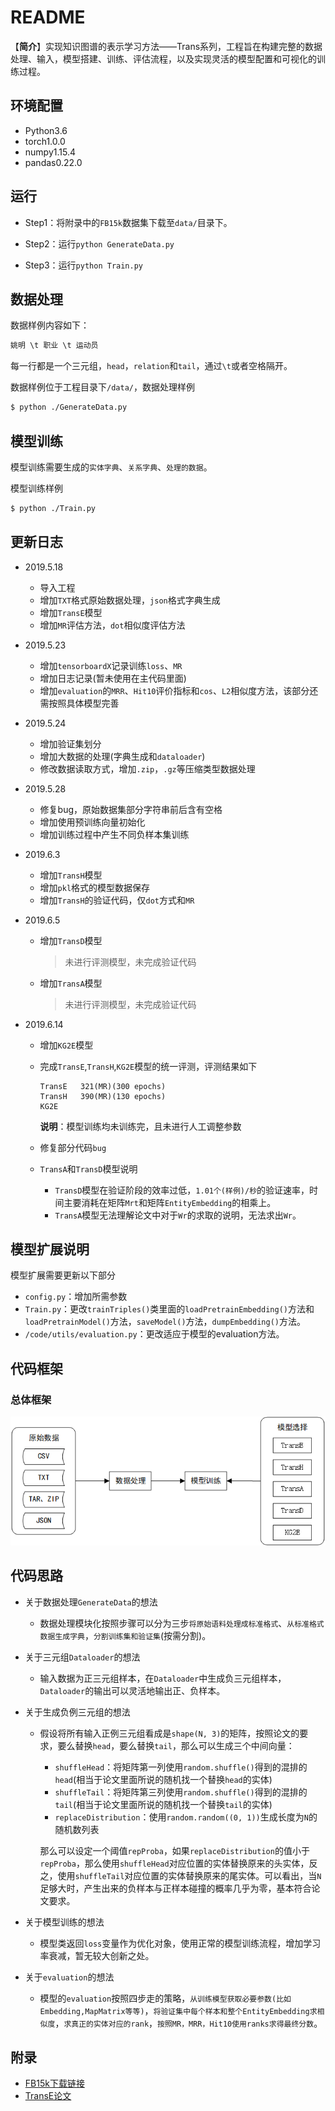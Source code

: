 # README

【**简介**】实现知识图谱的表示学习方法——Trans系列，工程旨在构建完整的数据处理、输入，模型搭建、训练、评估流程，以及实现灵活的模型配置和可视化的训练过程。

## 环境配置

+ Python3.6
+ torch1.0.0
+ numpy1.15.4
+ pandas0.22.0

## 运行

+ Step1：将附录中的`FB15k`数据集下载至`data/`目录下。

+ Step2：运行`python GenerateData.py`

+ Step3：运行`python Train.py`

## 数据处理

数据样例内容如下：

```txt
姚明 \t 职业 \t 运动员
```

每一行都是一个三元组，`head`，`relation`和`tail`，通过`\t`或者空格隔开。

数据样例位于工程目录下`/data/`，数据处理样例

```bash
$ python ./GenerateData.py
```

## 模型训练

模型训练需要生成的`实体字典`、`关系字典`、`处理的数据`。

模型训练样例

```bash
$ python ./Train.py
```

## 更新日志

- 2019.5.18
  + 导入工程
  + 增加`TXT`格式原始数据处理，`json`格式字典生成
  + 增加`TransE`模型
  + 增加`MR`评估方法，`dot`相似度评估方法
  
- 2019.5.23
  + 增加`tensorboardX`记录训练`loss`、`MR`
  + 增加日志记录(暂未使用在主代码里面)
  + 增加`evaluation`的`MRR`、`Hit10`评价指标和`cos`、`L2`相似度方法，该部分还需按照具体模型完善
  
- 2019.5.24
  + 增加验证集划分
  + 增加大数据的处理(字典生成和`dataloader`)
  + 修改数据读取方式，增加`.zip`，`.gz`等压缩类型数据处理
  
- 2019.5.28
  + 修复bug，原始数据集部分字符串前后含有空格
  + 增加使用预训练向量初始化
  + 增加训练过程中产生不同负样本集训练
  
- 2019.6.3
  + 增加`TransH`模型
  + 增加`pkl`格式的模型数据保存
  + 增加`TransH`的验证代码，仅`dot`方式和`MR`
  
- 2019.6.5

  + 增加`TransD`模型

    > 未进行评测模型，未完成验证代码

  + 增加`TransA`模型

    > 未进行评测模型，未完成验证代码
  
- 2019.6.14

  + 增加`KG2E`模型

  + 完成`TransE`,`TransH`,`KG2E`模型的统一评测，评测结果如下

    ```
    TransE   321(MR)(300 epochs)
    TransH   390(MR)(130 epochs)
    KG2E
    ```

    **说明**：模型训练均未训练完，且未进行人工调整参数

  + 修复部分代码`bug`

  + `TransA`和`TransD`模型说明

    + `TransD`模型在验证阶段的效率过低，`1.01个(样例)/秒`的验证速率，时间主要消耗在矩阵`Mrt`和矩阵`EntityEmbedding`的相乘上。
    + `TransA`模型无法理解论文中对于`Wr`的求取的说明，无法求出`Wr`。

## 模型扩展说明

模型扩展需要更新以下部分

+ `config.py`：增加所需参数
+ `Train.py`：更改`trainTriples()`类里面的`loadPretrainEmbedding()`方法和`loadPretrainModel()`方法，`saveModel()`方法，`dumpEmbedding()`方法。
+ `/code/utils/evaluation.py`：更改适应于模型的evaluation方法。

## 代码框架

### 总体框架

![总体框架](./pic/总体框架.png)

## 代码思路

+ 关于数据处理`GenerateData`的想法

  + 数据处理模块化按照步骤可以分为三步`将原始语料处理成标准格式`、`从标准格式数据生成字典`，`分割训练集和验证集`(按需分割)。

+ 关于三元组`Dataloader`的想法

  + 输入数据为正三元组样本，在`Dataloader`中生成负三元组样本，`Dataloader`的输出可以灵活地输出正、负样本。

+ 关于生成负例三元组的想法

  + 假设将所有输入正例三元组看成是`shape(N, 3)`的矩阵，按照论文的要求，要么替换`head`，要么替换`tail`，那么可以生成三个中间向量：

    + `shuffleHead`：将矩阵第一列使用`random.shuffle()`得到的混排的`head`(相当于论文里面所说的随机找一个替换`head`的实体)
    + `shuffleTail`：将矩阵第三列使用`random.shuffle()`得到的混排的`tail`(相当于论文里面所说的随机找一个替换`tail`的实体)
    + `replaceDistribution`：使用`random.random((0, 1))`生成长度为`N`的随机数列表

    那么可以设定一个阈值`repProba`，如果`replaceDistribution`的值小于`repProba`，那么使用`shuffleHead`对应位置的实体替换原来的头实体，反之，使用`shuffleTail`对应位置的实体替换原来的尾实体。可以看出，当`N`足够大时，产生出来的负样本与正样本碰撞的概率几乎为零，基本符合论文要求。

+ 关于模型训练的想法

  + 模型类返回`loss`变量作为优化对象，使用正常的模型训练流程，增加学习率衰减，暂无较大创新之处。

+ 关于`evaluation`的想法

  + 模型的`evaluation`按照四步走的策略，`从训练模型获取必要参数(比如Embedding,MapMatrix等等)`，`将验证集中每个样本和整个EntityEmbedding求相似度`，`求真正的实体对应的rank`，`按照MR，MRR，Hit10使用ranks求得最终分数`。

## 附录

+ [FB15k下载链接](https://everest.hds.utc.fr/lib/exe/fetch.php?media=en:fb15k.tgz)
+ [TransE论文](https://papers.nips.cc/paper/5071-translating-embeddings-for-modeling-multi-relational-data)
